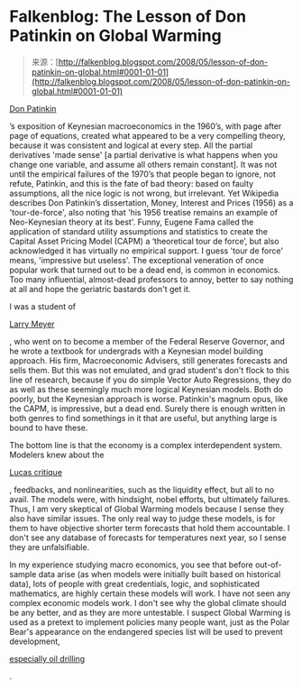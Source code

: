 <!--yml
category: 未分类
date: 2024-05-12 23:18:40
-->

# Falkenblog: The Lesson of Don Patinkin on Global Warming

> 来源：[http://falkenblog.blogspot.com/2008/05/lesson-of-don-patinkin-on-global.html#0001-01-01](http://falkenblog.blogspot.com/2008/05/lesson-of-don-patinkin-on-global.html#0001-01-01)

[Don Patinkin](http://cepa.newschool.edu/het/profiles/patinkin.htm)

’s exposition of Keynesian macroeconomics in the 1960’s, with page after page of equations, created what appeared to be a very compelling theory, because it was consistent and logical at every step. All the partial derivatives 'made sense' [a partial derivative is what happens when you change one variable, and assume all others remain constant]. It was not until the empirical failures of the 1970’s that people began to ignore, not refute, Patinkin, and this is the fate of bad theory: based on faulty assumptions, all the nice logic is not wrong, but irrelevant. Yet Wikipedia describes Don Patinkin’s dissertation, Money, Interest and Prices (1956) as a 'tour-de-force', also noting that 'his 1956 treatise remains an example of Neo-Keynesian theory at its best'. Funny, Eugene Fama called the application of standard utility assumptions and statistics to create the Capital Asset Pricing Model (CAPM) a ‘theoretical tour de force’, but also acknowledged it has virtually no empirical support. I guess 'tour de force' means, 'impressive but useless'. The exceptional veneration of once popular work that turned out to be a dead end, is common in economics. Too many influential, almost-dead professors to annoy, better to say nothing at all and hope the geriatric bastards don't get it.

I was a student of

[Larry Meyer](http://en.wikipedia.org/wiki/Lawrence_Meyer)

, who went on to become a member of the Federal Reserve Governor, and he wrote a textbook for undergrads with a Keynesian model building approach. His firm, Macroeconomic Advisers, still generates forecasts and sells them. But this was not emulated, and grad student's don't flock to this line of research, because if you do simple Vector Auto Regressions, they do as well as these seemingly much more logical Keynesian models. Both do poorly, but the Keynesian approach is worse. Patinkin's magnum opus, like the CAPM, is impressive, but a dead end. Surely there is enough written in both genres to find somethings in it that are useful, but anything large is bound to have these.

The bottom line is that the economy is a complex interdependent system. Modelers knew about the

[Lucas critique](http://en.wikipedia.org/wiki/Lucas_critique)

, feedbacks, and nonlinearities, such as the liquidity effect, but all to no avail. The models were, with hindsight, nobel efforts, but ultimately failures. Thus, I am very skeptical of Global Warming models because I sense they also have similar issues. The only real way to judge these models, is for them to have objective shorter term forecasts that hold them accountable. I don't see any database of forecasts for temperatures next year, so I sense they are unfalsifiable.

In my experience studying macro economics, you see that before out-of-sample data arise (as when models were initially built based on historical data), lots of people with great credentials, logic, and sophisticated mathematics, are highly certain these models will work. I have not seen any complex economic models work. I don't see why the global climate should be any better, and as they are more untestable. I suspect Global Warming is used as a pretext to implement policies many people want, just as the Polar Bear's appearance on the endangered species list will be used to prevent development,

[especially oil drilling](http://www.nationalpost.com/opinion/columnists/story.html?id=515377)

.
